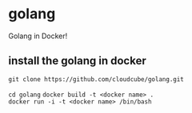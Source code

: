 golang
======

Golang in Docker!


## install the golang in docker  
`git clone https://github.com/cloudcube/golang.git`  

`cd golang`
`docker build -t <docker name> .`  
`docker run -i -t <docker name> /bin/bash`  

